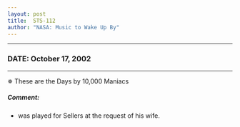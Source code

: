 ```yaml
---
layout: post
title:  STS-112
author: "NASA: Music to Wake Up By"
---
```


----
### DATE: October 17, 2002
----
✵ These are the Days by 10,000 Maniacs

##### Comment:
* was played for Sellers at the request of his wife.

